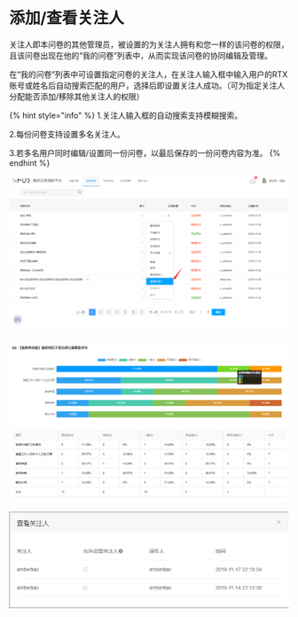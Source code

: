# 添加/查看关注人

关注人即本问卷的其他管理员，被设置的为关注人拥有和您一样的该问卷的权限，且该问卷出现在他的“我的问卷”列表中，从而实现该问卷的协同编辑及管理。

在“我的问卷”列表中可设置指定问卷的关注人，在关注人输入框中输入用户的RTX账号或姓名后自动搜索匹配的用户，选择后即设置关注人成功。（可为指定关注人分配能否添加/移除其他关注人的权限）

{% hint style="info" %}
1.关注人输入框的自动搜索支持模糊搜索。

2.每份问卷支持设置多名关注人。

3.若多名用户同时编辑/设置同一份问卷，以最后保存的一份问卷内容为准。
{% endhint %}

![&#x6DFB;&#x52A0;&#x5173;&#x6CE8;&#x4EBA;&#x5165;&#x53E3;](../../.gitbook/assets/image%20%282%29.png)

![&#x6DFB;&#x52A0;&#x5173;&#x6CE8;&#x4EBA;](../../.gitbook/assets/image%20%28307%29.png)

![&#x6DFB;&#x52A0;/&#x79FB;&#x9664;&#x5176;&#x4ED6;&#x5173;&#x6CE8;&#x4EBA;&#x6743;&#x9650;&#x7684;&#x7528;&#x6237;&#x4EC5;&#x53EF;&#x67E5;&#x770B;&#x5173;&#x6CE8;&#x4EBA;](../../.gitbook/assets/image%20%2848%29.png)



